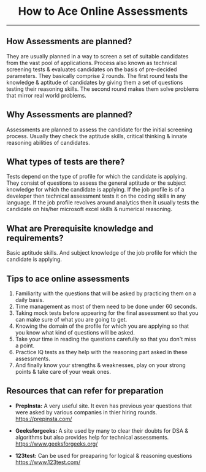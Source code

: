 <h1 align="center">How to Ace Online Assessments</h1>
<hr>


## How Assessments are planned?
They are usually planned in a way to screen a set of suitable candidates from the vast pool of applications.
Process also known as technical screening tests & evaluates candidates on the basis of pre-decided parameters.
They basically comprise 2 rounds. The first round tests the knowledge & aptitude of candidates by giving them a set of questions testing their reasoning skills.
The second round makes them solve problems that mirror real world problems.


## Why Assessments are planned?
Assessments are planned to assess the candidate for the initial screening process.
Usually they check the aptitude skills, critical thinking & innate reasoning abilities of candidates.



## What types of tests are there?
Tests depend on the type of profile for which the candidate is applying.
They consist of questions to assess the general aptitude or the subject knowledge for which the candidate is applying. 
If the job profile is of a developer then technical assessment tests it on the coding skills in any language.
If the job profile revolves around analytics then it usually tests the candidate on his/her microsoft excel skills 
& numerical reasoning.


## What are Prerequisite knowledge and requirements?
Basic aptitude skills. And subject knowledge of the job profile for which the candidate is applying.



## Tips to ace online assessments
1. Familiarity with the questions that will be asked by practicing them on a daily basis.
2. Time management as most of them need to be done under 60 seconds.
3. Taking mock tests before appearing for the final assessment so that you can make sure of what you are going to get.
4. Knowing the domain of the profile for which you are applying so that you know what kind of    questions will be asked.
5. Take your time in reading the questions carefully so that you don't miss a point.
6. Practice IQ tests as they help with the reasoning part asked in these assessments. 
7. And finally know your strengths & weaknesses, play on your strong points & take care of your weak ones.


## Resources that can refer for preparation

- <strong>PrepInsta:</strong> A very useful site. It even has previous year questions that were asked by various companies in thier hiring rounds.
https://prepinsta.com/

- <strong>Geeksforgeeks:</strong> A site used by many to clear their doubts for DSA & algorithms but also provides help for technical assessments.
https://www.geeksforgeeks.org/

- <strong>123test:</strong> Can be used for preaparing for logical & reasoning questions
https://www.123test.com/
